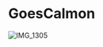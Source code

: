 # GoesCalmon

![IMG_1305](https://user-images.githubusercontent.com/132064264/235139197-1a5c9f57-a3c2-4b91-9b34-34e4d484c841.jpg)
